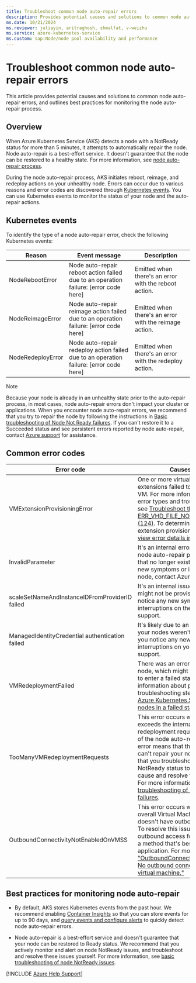 ```yaml
---
title: Troubleshoot common node auto-repair errors
description: Provides potential causes and solutions to common node auto-repair errors that occur when you repair a node with a NotReady status.
ms.date: 10/21/2024
ms.reviewer: juliayin, aritraghosh, shmalfat, v-weizhu
ms.service: azure-kubernetes-service
ms.custom: sap:Node/node pool availability and performance
---
```

# Troubleshoot common node auto-repair errors

This article provides potential causes and solutions to common node auto-repair errors, and outlines best practices for monitoring the node auto-repair process.

## Overview

When Azure Kubernetes Service (AKS) detects a node with a NotReady status for more than 5 minutes, it attempts to automatically repair the node. Node auto-repair is a best-effort service. It doesn't guarantee that the node can be restored to a healthy state. For more information, see [node auto-repair process](/azure/aks/node-auto-repair).

During the node auto-repair process, AKS initiates reboot, reimage, and redeploy actions on your unhealthy node. Errors can occur due to various reasons and error codes are discovered through [Kubernetes events](/azure/aks/events). You can use Kubernetes events to monitor the status of your node and the auto-repair actions.

## Kubernetes events

To identify the type of a node auto-repair error, check the following Kubernetes events:
 
| Reason | Event message | Description |
| --- | --- | --- |
| NodeRebootError | Node auto-repair reboot action failed due to an operation failure: [error code here] | Emitted when there's an error with the reboot action. |
| NodeReimageError | Node auto-repair reimage action failed due to an operation failure: [error code here] | Emitted when there's an error with the reimage action. |
| NodeRedeployError | Node auto-repair redeploy action failed due to an operation failure: [error code here] | Emitted when there's an error with the redeploy action. |

> [!NOTE]
> Because your node is already in an unhealthy state prior to the auto-repair process, in most cases, node auto-repair errors don't impact your cluster or applications. When you encounter node auto-repair errors, we recommend that you try to repair the node by following the instructions in [Basic troubleshooting of Node Not Ready failures](./node-not-ready-basic-troubleshooting.md). If you can't restore it to a Succeeded status and see persistent errors reported by node auto-repair, contact [Azure support](https://ms.portal.azure.com/#blade/Microsoft_Azure_Support/HelpAndSupportBlade/overview?DMC=troubleshoot) for assistance.

## Common error codes

| Error code | Causes & solution |
|---|---|
| VMExtensionProvisioningError | One or more virtual machine (VM) extensions failed to be provisioned on the VM. For more information about possible error types and troubleshooting steps, see [Troubleshoot the ERR_VHD_FILE_NOT_FOUND error code (124)](../create-upgrade-delete/error-code-vhdfilenotfound.md). To determine the exact VM extension provisioning error on the node, [view error details in the Azure portal](../create-upgrade-delete/troubleshoot-aks-cluster-creation-issues.md#view-resources-in-the-azure-portal). |
| InvalidParameter | It's an internal error that occurs when the node auto-repair process requests a VM that no longer exists. If you notice any new symptoms or interruptions on the node, contact Azure support. |
| scaleSetNameAndInstanceIDFromProviderID failed | It's an internal issue where the node might not be provisioned correctly. If you notice any new symptoms or interruptions on the node, contact Azure support. |
| ManagedIdentityCredential authentication failed | It's likely due to an internal issue where your nodes weren't initialized properly. If you notice any new symptoms or interruptions on your node, contact Azure support. |
| VMRedeploymentFailed | There was an error with redeploying your node, which might cause your node pool to enter a failed state. For more information about potential causes and troubleshooting steps, see [Troubleshoot Azure Kubernetes Service clusters or nodes in a failed state](./cluster-node-virtual-machine-failed-state.md#scenario-3-node-pool-is-in-a-failed-state). |
| TooManyVMRedeploymentRequests | This error occurs when your cluster exceeds the internal limit for VM redeployment requests. Redeploy is one of the node auto-repair actions. This error means that the redeploy action can't repair your node. We recommend that you troubleshoot your node's NotReady status to understand the root cause and resolve the node health issue. For more information, see [Basic troubleshooting of Node Not Ready failures](./node-not-ready-basic-troubleshooting.md). |
| OutboundConnectivityNotEnabledOnVMSS | This error occurs when your node or overall Virtual Machine Scale Set (VMSS) doesn't have outbound access enabled. To resolve this issue, enable secure outbound access for your VMSS by using a method that's best suited for your application. For more information, see ["OutboundConnectivityNotEnabledOnVM. No outbound connectivity configured for virtual machine."](../../virtual-machine-scale-sets/deploy/vmss-outbound-connectivity-not-enabled.md#solution) |

## Best practices for monitoring node auto-repair

- By default, AKS stores Kubernetes events from the past hour. We recommend enabling [Container Insights](/azure/azure-monitor/containers/kubernetes-monitoring-enable#enable-container-insights) so that you can store events for up to 90 days, and [query events and configure alerts](/azure/aks/events#automating-event-notifications) to quickly detect node auto-repair errors.

- Node auto-repair is a best-effort service and doesn't guarantee that your node can be restored to Ready status. We recommend that you actively monitor and alert on node NotReady issues, and troubleshoot and resolve these issues yourself. For more information, see [basic troubleshooting of node NotReady issues](./node-not-ready-basic-troubleshooting.md).

[!INCLUDE [Azure Help Support](../../../includes/azure-help-support.md)]